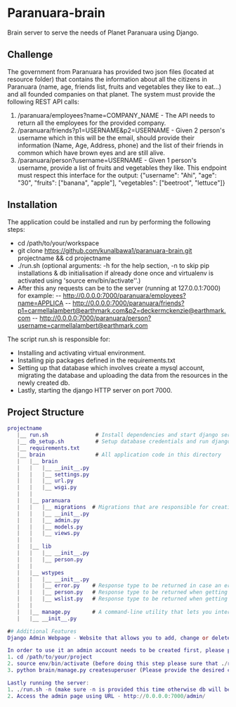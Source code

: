 # Paranuara-brain
Brain server to serve the needs of Planet Paranuara using Django.

## Challenge
The government from Paranuara has provided two json files (located at resource folder) that contains the information about all the citizens in Paranuara (name, age, friends list, fruits and vegetables they like to eat...) and all founded companies on that planet. The system must provide the following REST API calls:

1. /paranuara/employees?name=COMPANY_NAME - The API needs to return all the employees for the provided company.
2. /paranuara/friends?p1=USERNAME&p2=USERNAME - Given 2 person's username which in this will be the email, should provide their information (Name, Age, Address, phone) and the list of their friends in common which have brown eyes and are still alive.
3. /paranuara/person?username=USERNAME - Given 1 person's username, provide a list of fruits and vegetables they like. This endpoint must respect this interface for the output: {"username": "Ahi", "age": "30", "fruits": ["banana", "apple"], "vegetables": ["beetroot", "lettuce"]}

## Installation
The application could be installed and run by performing the following steps:
- cd /path/to/your/workspace
- git clone https://github.com/kunalbawa1/paranuara-brain.git projectname && cd projectname
- ./run.sh (optional arguments: -h for the help section,
                                -n to skip pip installations & db initialisation if already done once and virtualenv is activated using 'source env/bin/activate''.)
- After this any requests can be to the server (running at 127.0.0.1:7000) for example:
  -- http://0.0.0.0:7000/paranuara/employees?name=APPLICA
  -- http://0.0.0.0:7000/paranuara/friends?p1=carmellalambert@earthmark.com&p2=deckermckenzie@earthmark.com
  -- http://0.0.0.0:7000/paranuara/person?username=carmellalambert@earthmark.com

The script run.sh is responsible for:
 - Installing and activating virtual environment.
 - Installing pip packages defined in the requirements.txt
 - Setting up that database which involves create a mysql account, migrating the database and uploading the data from the resources in the newly created db.
 - Lastly, starting the django HTTP server on port 7000.

## Project Structure

```GAP
projectname
   |__ run.sh               # Install dependencies and start django server.
   |__ db_setup.sh          # Setup database credentials and run django migrations
   |__ requirements.txt
   |__ brain                # All application code in this directory
   |   |__ brain
   |   |   |__ __init__.py
   |   |   |__ settings.py
   |   |   |__ url.py
   |   |   |__ wsgi.py
   |   |
   |   |__ paranuara
   |   |   |__ migrations  # Migrations that are responsible for creating tables and also uploading data from resources.
   |   |   |__ __init__.py
   |   |   |__ admin.py
   |   |   |__ models.py
   |   |   |__ views.py
   |   |
   |   |__ lib
   |   |   |__ __init__.py
   |   |   |__ person.py
   |   |
   |   |__ wstypes
   |   |   |__ __init__.py
   |   |   |__ error.py    # Response type to be returned in case an error is raised.
   |   |   |__ person.py   # Response type to be returned when getting Person object from db.
   |   |   |__ wslist.py   # Response type to be returned when getting list of items.
   |   |
   |   |__ manage.py       # A command-line utility that lets you interact with the Brain server in various ways.
   |   |__ __init__.py

## Additional Features
Django Admin Webpage - Website that allows you to add, change or delete data regarding person, company etc.

In order to use it an admin account needs to be created first, please perform the following steps to do so:
1. cd /path/to/your/project
2. source env/bin/activate (before doing this step please sure that ./run.sh is run at-least one else dependencies won't be installed)
3. python brain/manage.py createsuperuser (Please provide the desired credentials when prompted for)

Lastly running the server:
1. ./run.sh -n (make sure -n is provided this time otherwise db will be wiped out and hence it won't have details of the superuser account.)
2. Access the admin page using URL - http://0.0.0.0:7000/admin/



